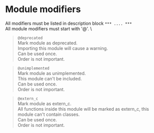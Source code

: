 # Module modifiers

All modifiers must be listed in description block `*** .... ***` \
All module modifiers must start with '@'. \



> `@deprecated` \
> Mark module as deprecated. \
> Importing this module will cause a warning. \
> Can be used once. \
> Order is not important.

> `@unimplemented` \
> Mark module as unimplemented. \
> This module can't be included. \
> Can be used once. \
> Order is not important.

> `@extern_c` \
> Mark module as extern_c. \
> All functions inside this module will be marked as extern_c, this module can't contain classes. \
> Can be used once. \
> Order is not important.
